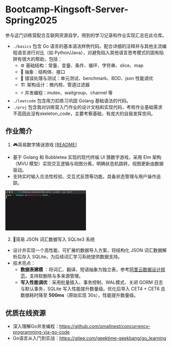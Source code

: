 # Bootcamp-Kingsoft-Server-Spring2025

参与这门训练营配合互联网资源自学，用到的学习记录和作业实现汇总在此仓库。

- `./basics` 包含 Go 语言的基本语法样例代码，配合详细的注释并与其他主流编程语言进行对比（如
  Python/Java），对避免陷入其他语言思考模式的固有陷阱有很大的帮助，包括：
    - ⚙️ 基础结构：常量、变量、条件、循环、字符串、slice、map
    - 🌆 抽象：结构体、接口
    - 🤕 错误处理与测试：单元测试、benchmark、BDD、json 性能调优
    - 🏗️ 架构设计：微内核、管道过滤器
    - ⚡️ 并发编程：mutex、waitgroup、channel 等
- `./leetcode` 包含用力扣练习巩固 Golang 基础语法的代码。
- `./proj` 包含我对训练营入门作业的设计文档和实现代码，考核作业基础需求不高因此没有skeleton_code，主要考察基础，有庞大的自我发挥空间。

## 作业简介

1. 🎮简易数字猜谜游戏 [[README]](./proj/guess_number/README.md)

- 基于 Golang 和 Bubbletea 实现的现代终端 UI 猜数字游戏，采用 Elm 架构（MVU 模型）实现交互逻辑与视图分离，明确状态机跳转，视图更新由数据驱动。
- 支持实时输入合法性校验、交互式反馈等功能，具备状态管理与用户操作追踪。

<img src="./proj/numguess/assets/demo.gif" style="width:50%;"/>

2. 🧩简易 JSON 词汇数据写入 SQLite3 系统

- 设计并实现一个高性能、可扩展的数据导入方案，将结构化 JSON 词汇数据解析后存入 SQLite，为后续词汇学习系统提供数据支持。
- 技术亮点：
    - **数据表建模**
      ：将词汇、翻译、短语抽象为独立表，参考[阿里云数据设计规范](https://developer.aliyun.com/article/709387)，支持软删除与多来源管理。
    - **写入性能调优**：采用批量插入、事务控制、WAL模式、关闭 GORM 日志与默认事务，SQLite 写入性能提升数量级。优化后导入
      CET4 + CET6 总数据耗时降至 **500ms**（原始实现 30s），性能提升数量级。

## 优质在线资源

- 深入理解Go并发编程：https://github.com/smallnest/concurrency-programming-via-go-code
- Go语言从入门到实战：https://gitee.com/geektime-geekbang/go_learning
